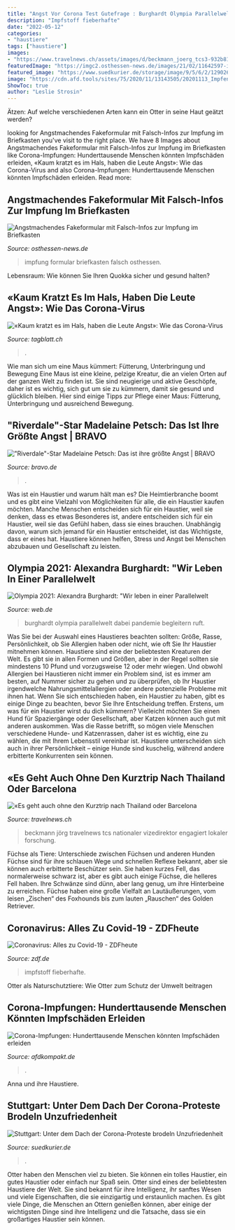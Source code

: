 ```yaml
---
title: "Angst Vor Corona Test Gutefrage : Burghardt Olympia Parallelwelt Dabei Pandemie Begleitern Ruft"
description: "Impfstoff fieberhafte"
date: "2022-05-12"
categories:
- "haustiere"
tags: ["haustiere"]
images:
- "https://www.travelnews.ch/assets/images/d/beckmann_joerg_tcs3-932b81a7.jpg"
featuredImage: "https://imgc2.osthessen-news.de/images/21/02/11642597-img-6456.jpg"
featured_image: "https://www.suedkurier.de/storage/image/9/5/6/2/12902659_shift-644x0-1288w_1wmQwp_n4HEhi.jpg"
image: "https://cdn.afd.tools/sites/75/2020/11/13143505/20201113_Impfen2-1024x579.png"
ShowToc: true
author: "Leslie Strosin"
---
```



Ätzen: Auf welche verschiedenen Arten kann ein Otter in seine Haut geätzt werden?

	

		
looking for Angstmachendes Fakeformular mit Falsch-Infos zur Impfung im Briefkasten you've visit to the right place. We have 8 Images about Angstmachendes Fakeformular mit Falsch-Infos zur Impfung im Briefkasten like Corona-Impfungen: Hunderttausende Menschen könnten Impfschäden erleiden, «Kaum kratzt es im Hals, haben die Leute Angst»: Wie das Corona-Virus and also Corona-Impfungen: Hunderttausende Menschen könnten Impfschäden erleiden. Read more:
		
    
## Angstmachendes Fakeformular Mit Falsch-Infos Zur Impfung Im Briefkasten

<img loading=lazy src="https://imgc2.osthessen-news.de/images/21/02/11642597-img-6456.jpg" onerror="this.onerror=null;this.src='https://tse3.mm.bing.net/th?id=OIP.CPWggTsVRx3pUIexL29jigAAAA&amp;pid=15.1';" alt="Angstmachendes Fakeformular mit Falsch-Infos zur Impfung im Briefkasten">

_Source: osthessen-news.de_

>impfung formular briefkasten falsch osthessen. 

	

Lebensraum: Wie können Sie Ihren Quokka sicher und gesund halten?

    
## «Kaum Kratzt Es Im Hals, Haben Die Leute Angst»: Wie Das Corona-Virus

<img loading=lazy src="https://img.luzernerzeitung.ch/2020/3/22/149cd62c-26dd-4712-8731-d8fb071be5f7.jpeg?width=1080&amp;height=720&amp;fit=crop&amp;quality=75&amp;auto=webp" onerror="this.onerror=null;this.src='https://tse3.mm.bing.net/th?id=OIP.MyBbEpGbCj1AdBrtE4F3EgHaE8&amp;pid=15.1';" alt="«Kaum kratzt es im Hals, haben die Leute Angst»: Wie das Corona-Virus">

_Source: tagblatt.ch_

>. 

	

Wie man sich um eine Maus kümmert: Fütterung, Unterbringung und Bewegung
Eine Maus ist eine kleine, pelzige Kreatur, die an vielen Orten auf der ganzen Welt zu finden ist. Sie sind neugierige und aktive Geschöpfe, daher ist es wichtig, sich gut um sie zu kümmern, damit sie gesund und glücklich bleiben. Hier sind einige Tipps zur Pflege einer Maus: Fütterung, Unterbringung und ausreichend Bewegung.

    
## &quot;Riverdale&quot;-Star Madelaine Petsch: Das Ist Ihre Größte Angst | BRAVO

<img loading=lazy src="https://www.bravo.de/assets/field/image/madelaine_petsch_riverdale_angst.jpg" onerror="this.onerror=null;this.src='https://tse3.mm.bing.net/th?id=OIP.oWSa_maA9O3uu0rAIKu-7QHaHa&amp;pid=15.1';" alt="&quot;Riverdale&quot;-Star Madelaine Petsch: Das ist ihre größte Angst | BRAVO">

_Source: bravo.de_

>. 

	

Was ist ein Haustier und warum hält man es?
Die Heimtierbranche boomt und es gibt eine Vielzahl von Möglichkeiten für alle, die ein Haustier kaufen möchten. Manche Menschen entscheiden sich für ein Haustier, weil sie denken, dass es etwas Besonderes ist, andere entscheiden sich für ein Haustier, weil sie das Gefühl haben, dass sie eines brauchen. Unabhängig davon, warum sich jemand für ein Haustier entscheidet, ist das Wichtigste, dass er eines hat. Haustiere können helfen, Stress und Angst bei Menschen abzubauen und Gesellschaft zu leisten.

    
## Olympia 2021: Alexandra Burghardt: &quot;Wir Leben In Einer Parallelwelt

<img loading=lazy src="https://i0.web.de/image/888/36027888,pd=1,f=content-l/alexandra-burghardt-olympia-2021-trainingslager-mi.jpg" onerror="this.onerror=null;this.src='https://tse2.mm.bing.net/th?id=OIP.BpPvZC5leyDgFTmlV1n0lQHaJ4&amp;pid=15.1';" alt="Olympia 2021: Alexandra Burghardt: &quot;Wir leben in einer Parallelwelt">

_Source: web.de_

>burghardt olympia parallelwelt dabei pandemie begleitern ruft. 

	

Was Sie bei der Auswahl eines Haustieres beachten sollten: Größe, Rasse, Persönlichkeit, ob Sie Allergien haben oder nicht, wie oft Sie Ihr Haustier mitnehmen können.
Haustiere sind eine der beliebtesten Kreaturen der Welt. Es gibt sie in allen Formen und Größen, aber in der Regel sollten sie mindestens 10 Pfund und vorzugsweise 12 oder mehr wiegen. Und obwohl Allergien bei Haustieren nicht immer ein Problem sind, ist es immer am besten, auf Nummer sicher zu gehen und zu überprüfen, ob Ihr Haustier irgendwelche Nahrungsmittelallergien oder andere potenzielle Probleme mit ihnen hat.
Wenn Sie sich entschieden haben, ein Haustier zu haben, gibt es einige Dinge zu beachten, bevor Sie Ihre Entscheidung treffen. Erstens, um was für ein Haustier wirst du dich kümmern? Vielleicht möchten Sie einen Hund für Spaziergänge oder Gesellschaft, aber Katzen können auch gut mit anderen auskommen. Was die Rasse betrifft, so mögen viele Menschen verschiedene Hunde- und Katzenrassen, daher ist es wichtig, eine zu wählen, die mit Ihrem Lebensstil vereinbar ist. Haustiere unterscheiden sich auch in ihrer Persönlichkeit – einige Hunde sind kuschelig, während andere erbitterte Konkurrenten sein können.

    
## «Es Geht Auch Ohne Den Kurztrip Nach Thailand Oder Barcelona

<img loading=lazy src="https://www.travelnews.ch/assets/images/d/beckmann_joerg_tcs3-932b81a7.jpg" onerror="this.onerror=null;this.src='https://tse1.mm.bing.net/th?id=OIP.9UVS-pG70fbwIbB50V9NAwHaDt&amp;pid=15.1';" alt="«Es geht auch ohne den Kurztrip nach Thailand oder Barcelona">

_Source: travelnews.ch_

>beckmann jörg travelnews tcs nationaler vizedirektor engagiert lokaler forschung. 

	

Füchse als Tiere: Unterschiede zwischen Füchsen und anderen Hunden
Füchse sind für ihre schlauen Wege und schnellen Reflexe bekannt, aber sie können auch erbitterte Beschützer sein. Sie haben kurzes Fell, das normalerweise schwarz ist, aber es gibt auch einige Füchse, die helleres Fell haben. Ihre Schwänze sind dünn, aber lang genug, um ihre Hinterbeine zu erreichen. Füchse haben eine große Vielfalt an Lautäußerungen, vom leisen „Zischen“ des Foxhounds bis zum lauten „Rauschen“ des Golden Retriever.

    
## Coronavirus: Alles Zu Covid-19 - ZDFheute

<img loading=lazy src="https://www.zdf.de/assets/coronavirus-impfstoff-2020-100~405x720?cb=1589473917054%20405w%20720h" onerror="this.onerror=null;this.src='https://tse1.mm.bing.net/th?id=OIP.ctOeviY_qofuYNy3jsy5tQAAAA&amp;pid=15.1';" alt="Coronavirus: Alles zu Covid-19 - ZDFheute">

_Source: zdf.de_

>impfstoff fieberhafte. 

	

Otter als Naturschutztiere: Wie Otter zum Schutz der Umwelt beitragen

    
## Corona-Impfungen: Hunderttausende Menschen Könnten Impfschäden Erleiden

<img loading=lazy src="https://cdn.afd.tools/sites/75/2020/11/13143505/20201113_Impfen2-1024x579.png" onerror="this.onerror=null;this.src='https://tse4.mm.bing.net/th?id=OIP.6wUEa8NHPk2oS6RpPJfYnQHaEM&amp;pid=15.1';" alt="Corona-Impfungen: Hunderttausende Menschen könnten Impfschäden erleiden">

_Source: afdkompakt.de_

>. 

	

Anna und ihre Haustiere.

    
## Stuttgart: Unter Dem Dach Der Corona-Proteste Brodeln Unzufriedenheit

<img loading=lazy src="https://www.suedkurier.de/storage/image/9/5/6/2/12902659_shift-644x0-1288w_1wmQwp_n4HEhi.jpg" onerror="this.onerror=null;this.src='https://tse3.mm.bing.net/th?id=OIP.7jpdgTnnuThKOi_pyrvUTwHaFK&amp;pid=15.1';" alt="Stuttgart: Unter dem Dach der Corona-Proteste brodeln Unzufriedenheit">

_Source: suedkurier.de_

>. 

	

Otter haben den Menschen viel zu bieten. Sie können ein tolles Haustier, ein gutes Haustier oder einfach nur Spaß sein.
Otter sind eines der beliebtesten Haustiere der Welt. Sie sind bekannt für ihre Intelligenz, ihr sanftes Wesen und viele Eigenschaften, die sie einzigartig und erstaunlich machen. Es gibt viele Dinge, die Menschen an Ottern genießen können, aber einige der wichtigsten Dinge sind ihre Intelligenz und die Tatsache, dass sie ein großartiges Haustier sein können.

